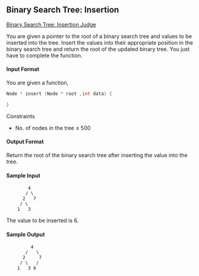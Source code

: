 ## Binary Search Tree: Insertion
[Binary Search Tree: Insertion Judge](https://www.hackerrank.com/challenges/binary-search-tree-insertion/problem)

You are given a pointer to the root of a binary search tree and values to be inserted into the tree. Insert the values into their appropriate position in the binary search tree and return the root of the updated binary tree. You just have to complete the function.

#### Input Format

You are given a function,
```cpp
Node * insert (Node * root ,int data) {

}
```
Constraints

- No. of nodes in the tree ≤ 500

#### Output Format

Return the root of the binary search tree after inserting the value into the tree.

#### Sample Input
```
        4
       / \
      2   7
     / \
    1   3
```
The value to be inserted is 6.

#### Sample Output
```
         4
       /   \
      2     7
     / \   /
    1   3 6
```
